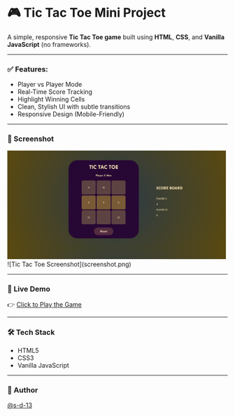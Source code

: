 # 🎮 Tic Tac Toe Mini Project

A simple, responsive **Tic Tac Toe game** built using **HTML**, **CSS**, and **Vanilla JavaScript** (no frameworks).

---

### ✅ Features:
- Player vs Player Mode
- Real-Time Score Tracking
- Highlight Winning Cells
- Clean, Stylish UI with subtle transitions
- Responsive Design (Mobile-Friendly)

---

### 📸 Screenshot

<img src="screenshot.png" alt="Tic Tac Toe Screenshot" width="500" height="auto" />
![Tic Tac Toe Screenshot](screenshot.png)

---

### 🚀 Live Demo

👉 [Click to Play the Game](https://s-d-13.github.io/tic-tac-toe-game/)

---

### 🛠️ Tech Stack

- HTML5  
- CSS3  
- Vanilla JavaScript

---

### 👤 Author

[@s-d-13](https://github.com/s-d-13)
